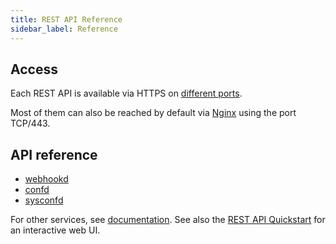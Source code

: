 ```yaml
---
title: REST API Reference
sidebar_label: Reference
---
```


## Access

Each REST API is available via HTTPS on [different ports](/uc-doc/contributors/network).

Most of them can also be reached by default via [Nginx](/uc-doc/system/nginx) using the port
TCP/443.

## API reference

- [webhookd](/uc-doc/api_sdk/rest_api/webhookd)
- [confd](/uc-doc/api_sdk/rest_api/confd)
- [sysconfd](/uc-doc/api_sdk/rest_api/sysconfd)

For other services, see [documentation](https://wazo-platform.org/documentation). See also the
[REST API Quickstart](/uc-doc/api_sdk/rest_api/quickstart) for an interactive web UI.
